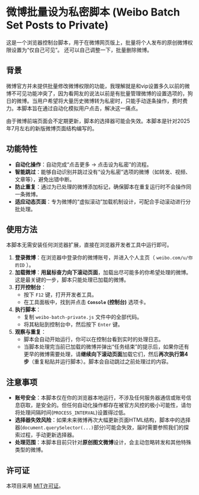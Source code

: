 # 微博批量设为私密脚本 (Weibo Batch Set Posts to Private)

这是一个浏览器控制台脚本，用于在微博网页版上，批量将个人发布的原创微博权限设置为“仅自己可见”。
还可以自己调整一下，批量删除微博。

## 背景

微博官方并未提供批量修改微博权限的功能，我理解就是和vip设置多久以前的微博不可见功能冲突了，因为看网友的说法以前是有批量管理微博的设置选项的，狗日的微博。当用户希望将大量历史微博转为私密时，只能手动逐条操作，费时费力。本脚本旨在通过自动化模拟用户点击，解决这一痛点。

由于微博前端页面会不定期更新，脚本的选择器可能会失效。本脚本是针对2025年7月左右的新版微博页面结构编写的。

## 功能特性

- **自动化操作**：自动完成“点击更多 -> 点击设为私密”的流程。
- **智能跳过**：能够自动识别并跳过没有“设为私密”选项的微博（如转发、视频、文章等），避免出错中断。
- **防止重复**：通过为已处理的微博添加标记，确保脚本在重复运行时不会操作同一条微博。
- **适应动态页面**：专为微博的“虚拟滚动”加载机制设计，可配合手动滚动进行分批处理。

## 使用方法

本脚本无需安装任何浏览器扩展，直接在浏览器开发者工具中运行即可。

1.  **登录微博**：在浏览器中登录你的微博账号，并进入个人主页（ `weibo.com/u/你的ID` ）。
2.  **加载微博**：**用鼠标奋力向下滚动页面**，加载出尽可能多的你希望处理的微博。这是最关键的一步，脚本只能处理已加载的微博。
3.  **打开控制台**：
    -   按下 `F12` 键，打开开发者工具。
    -   在工具面板中，找到并点击 **`Console` (控制台)** 选项卡。
4.  **执行脚本**：
    -   复制 `weibo-batch-private.js` 文件中的全部代码。
    -   将其粘贴到控制台中，然后按下 `Enter` 键。
5.  **观察与重复**：
    -   脚本会自动开始运行，你可以在控制台看到实时的处理日志。
    -   当脚本处理完当前已加载的微博并弹出“任务结束”的提示后，如果你还有更早的微博需要处理，请**继续向下滚动页面**加载它们，然后**再次执行第4步**（重复粘贴并运行脚本）。脚本会自动跳过之前处理过的内容。

## 注意事项

- **账号安全**：本脚本仅在你的浏览器本地运行，不涉及任何服务器通信或账号信息窃取，是安全的。但任何自动化操作都存在被官方风控的极小可能性，请勿将处理间隔时间(`PROCESS_INTERVAL`)设置得过低。
- **选择器失效风险**：如果未来微博再次大幅更新页面HTML结构，脚本中的选择器(`document.querySelector(...)`部分)可能会失效，届时需要参照我们的探索过程，手动更新选择器。
- **处理范围**：本脚本目前只针对**原创图文微博**设计，会主动忽略转发和其他特殊类型的微博。

## 许可证

本项目采用 [MIT许可证](LICENSE)。
